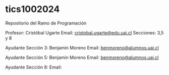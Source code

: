 # tics1002024
Repositorio del Ramo de Programación

Profesor: Cristóbal Ugarte
Email: cristobal.ugarte@edu.uai.cl
Secciones: 3,5 y 8

Ayudante Sección 3: Benjamin Moreno
Email: benmoreno@alumnos.uai.cl

Ayudante Sección 5: Benjamin Moreno
Email: benmoreno@alumnos.uai.cl

Ayudante Sección 8: 
Email: 




